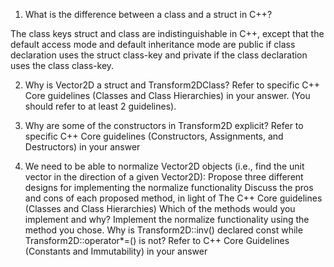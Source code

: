 1. What is the difference between a class and a struct in C++?

  The class keys struct and class are indistinguishable in C++, except that the default access mode and default inheritance mode are public if class declaration uses the struct class-key and private if the class declaration uses the class class-key.

2. Why is Vector2D a struct and Transform2DClass? Refer to specific C++ Core guidelines (Classes and Class Hierarchies) in your answer. (You should refer to at least 2 guidelines).

3. Why are some of the constructors in Transform2D explicit? Refer to specific C++ Core guidelines (Constructors, Assignments, and Destructors) in your answer

4. We need to be able to normalize Vector2D objects (i.e., find the unit vector in the direction of a given Vector2D):
Propose three different designs for implementing the normalize functionality
Discuss the pros and cons of each proposed method, in light of The C++ Core guidelines (Classes and Class Hierarchies)
Which of the methods would you implement and why?
Implement the normalize functionality using the method you chose.
Why is Transform2D::inv() declared const while Transform2D::operator*=() is not?
Refer to C++ Core Guidelines (Constants and Immutability) in your answer
